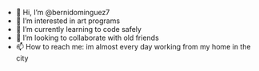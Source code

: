 - 👋 Hi, I’m @bernidominguez7
- 👀 I’m interested in art programs
- 🌱 I’m currently learning to code safely
- 💞️ I’m looking to collaborate with old friends
- 📫 How to reach me: im almost every day working from my home in the city

<!---
bernidominguez7/bernidominguez7 is a ✨ special ✨ repository because its `README.md` (this file) appears on your GitHub profile.
You can click the Preview link to take a look at your changes.
--->
